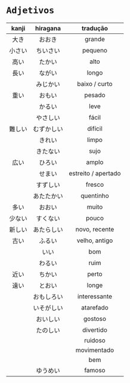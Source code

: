 # ```Adjetivos```

| kanji | hiragana | tradução |
|:---:|:---:|:---:|
| 大き | おおき | grande |
| 小さい | ちいさい | pequeno |
| 高い | たかい | alto |
| 長い | ながい | longo |
|  | みじかい | baixo / curto |
| 重い | おもい | pesado |
|  | かるい | leve |
|  | やさしい | fácil |
| 難しい | むずかしい | difícil |
|  | きれい | limpo |
|  | きたない | sujo |
| 広い | ひろい | amplo |
|  | せまい | estreito / apertado |
|  | すずしい | fresco |
|  | あたたかい | quentinho |
| 多い | おおい | muito |
| 少ない | すくない | pouco |
| 新しい | あたらしい | novo, recente |
| 古い | ふるい | velho, antigo |
|  | いい | bom |
|  | わるい | ruim |
| 近い | ちかい | perto |
| 遠い | とおい | longe |
|  | おもしろい | interessante |
|  | いそがしい | atarefado |
|  | おいしい | gostoso |
|  | たのしい | divertido |
|  |  | ruidoso |
|  |  | movimentado |
|  |  | bem |
|  | ゆうめい | famoso |